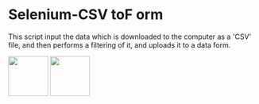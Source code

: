 # Selenium-CSV toF orm
This script input the data which is downloaded to the computer as a 'CSV' file, and then performs a filtering of it, and uploads it to a data form.


<p float="left">
<img src="https://edent.github.io/SuperTinyIcons/images/svg/python.svg" width="80" >
<img src="https://user-images.githubusercontent.com/111297694/206740073-84cdc734-9b6b-4445-946e-e96bfd4a9181.png" width="80" >
</p>

